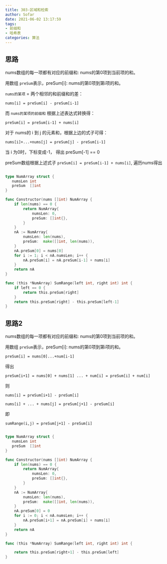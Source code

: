 ```yaml
---
title: 303-区域和检索
author: Sofar
date: 2021-06-02 13:17:59
tags:
- 前缀和
- 哈希表
categories: 算法
---
```

## 思路
nums数组的每一项都有对应的前缀和: nums的第0项到当前项的和。

用数组 `preSum`表示，preSum[i]: nums的第0项到第i项的和。

`nums的某项` = 两个相邻的和前缀和的差：
    
    nums[i] = preSum[i] - preSum[i-1]

而 `nums的某项的前缀和` 根据上述表达式转换得：   

    preSum[i] = preSum[i-1] + nums[i]

对于 nums的 i 到 j 的元素和，根据上边的式子可得：

    nums[i]+...+nums[j] = preSum[j] - preSum[i-1]

当 i 为0时，下标变成-1， 得出 preSum[-1] == 0  

preSum数组根据上述式子 `preSum[i] = preSum[i-1] + nums[i]`, 遍历nums得出

```go

type NumArray struct {
   numsLen int
   preSum  []int
}

func Constructor(nums []int) NumArray {
    if len(nums) == 0 {
		return NumArray{
            numsLen: 0,
            preSum: []int{},
        }
	}
	nA := NumArray{
		numsLen: len(nums),
		preSum:  make([]int, len(nums)),
	}
	nA.preSum[0] = nums[0]
	for i := 1; i < nA.numsLen; i++ {
		nA.preSum[i] = nA.preSum[i-1] + nums[i]
	}
	return nA
}

func (this *NumArray) SumRange(left int, right int) int {
    if left == 0 {
        return this.preSum[right]
    }
    return this.preSum[right] - this.preSum[left-1]
}

```

## 思路2

nums数组的每一项都有对应的前缀和: nums的第0项到当前项的和。

用数组 `preSum`表示，preSum[i]: nums的第0项到第i项的和。

    preSum[i] = nums[0]...+num[i-1]

得出

    preSum[i+1] = nums[0] + nums[1] ... + num[i] = preSum[i] + num[i]

则

    nums[i] = preSum[i+1] - preSum[i]

    nums[i] + ... + nums[j] = preSum[j+1] - preSum[i]

即

    sumRange(i,j) = preSum[j+1] - preSum[i]

```go

type NumArray struct {
   numsLen int
   preSum  []int
}

func Constructor(nums []int) NumArray {
    if len(nums) == 0 {
		return NumArray{
            numsLen: 0,
            preSum: []int{},
        }
	}
	nA := NumArray{
		numsLen: len(nums),
		preSum:  make([]int, len(nums)),
	}
	nA.preSum[0] = 0
	for i := 0; i < nA.numsLen; i++ {
		nA.preSum[i+1] = nA.preSum[i] + nums[i]
	}
	return nA
}

func (this *NumArray) SumRange(left int, right int) int {

    return this.preSum[right+1] - this.preSum[left]
}


```

